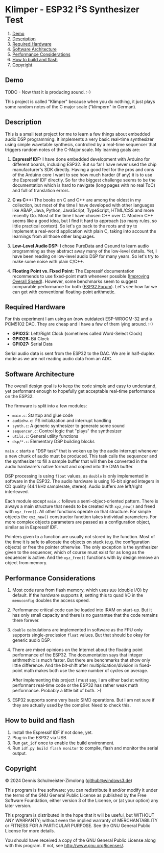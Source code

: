 Klimper - ESP32 I²S Synthesizer Test
====================================

1. [Demo](#demo)
1. [Description](#description)
1. [Required Hardware](#required-hardware)
1. [Software Architecture](#software-architecture)
1. [Performance Considerations](#performance-considerations)
1. [How to build and flash](#how-to-build-and-flash)
1. [Copyright](#copyright)

Demo
----

TODO - Now that it is producing sound. :-)

This project is called "Klimper" because when you do nothing, it just plays some random notes
of the C major scale ("klimpern" in German).

Description
-----------

This is a small test project for me to learn a few things about embedded audio DSP programming.
It implements a very basic real-time synthesizer using simple wavetable synthesis, controlled
by a real-time sequencer that triggers random notes of the C-Major scale. My learning goals are:

1. **Espressif IDF:** I have done embedded development with Arduino for different boards, including
   ESP32. But so far I have never used the chip manufacturer's SDK directly. Having a good feel
   for the pros and cons of the Arduino core I want to see how much harder (if any) it is to use
   the Espressif IDF directly. So far the biggest challenge seems to be the documentation which is
   hard to navigate (long pages with no real ToC) and full of translation errors.

1. **C vs C++:** The books on C and C++ are among the oldest in my collection, but most of the time
   I have developed with other languages like ABAP, Java, Python, JavaScript, TypeScript, HTML/CSS
   and more recently Go. Most of the time I have chosen C++ over C. Modern C++ seems like a good idea,
   but I find it hard to approach (so many rules, so little practical context). So let's go back to the
   roots and try to implement a real-world application with plain C, taking into account the learnings
   from all those other languages.

1. **Low-Level Audio DSP:** I chose PureData and Csound to learn audio programming as they abstract
   away many of the low-level details. Yet, I have been reading on low-level audio DSP for many years.
   So let's try to make some noise with plain C/C++.

1. **Floating Point vs. Fixed Point:** The Espressif documentation recommends to use fixed-point math
   whenever possible ([Improving Overall Speed](https://docs.espressif.com/projects/esp-idf/en/stable/esp32/api-guides/performance/speed.html?highlight=floating%20point#improving-overall-speed)).
   However, some benchmarks seem to suggest comparable performance for both
   ([ESP32 Forum](https://www.esp32.com/viewtopic.php?f=14&t=800&start=20)).
   Let's see how far we can get with conventional floating-point arithmetic.

Required Hardware
-----------------

For this experiment I am using an (now outdated) ESP-WROOM-32 and a PCM5102 DAC. They are cheap and
I have a few of them lying around. :-)

* **GPIO25:** Left/Right Clock (sometimes called Word-Select Clock)
* **GPIO26:** Bit Clock
* **GPIO27:** Serial Data

Serial audio data is sent from the ESP32 to the DAC. We are in half-duplex mode as we are not reading
audio data from an ADC.

Software Architecture
---------------------

The overall design goal is to keep the code simple and easy to understand, yet performant enough
to hopefully get acceptable real-time performance on the ESP32.

The firmware is split into a few modules:

* `main.c`: Startup and glue code
* `audiohw.c`: I²S initialization and interrupt handling
* `synth.c`: A generic synthesizer to generate some sound
* `sequencer.c`: Control logic that "plays" the synthesizer
* `utils.c`: General utility functions
* `dsp/*.c`: Elementary DSP building blocks

`main.c` starts a "DSP task" that is woken up by the audio interrupt whenever a new chunk of audio
must be produced. This task calls the sequencer and the synthesizer to fill a sample buffer that will
then be converted in the audio hardware's native format and copied into the DMA buffer.

DSP processing is using `float` values, as `double` is only implemented in software in the ESP32.
The audio hardware is using 16-bit signed integers in CD quality (44.1 kHz samplerate, stereo).
Audio buffers are left/right interleaved.

Each module except `main.c` follows a semi-object-oriented pattern. There is always a main structure
that needs to be created with `xyz_new()` and freed with `xyz_free()`. All other functions operate
on that structure. For simple objects the `xyz_new()` constructor function takes individual parameters.
For more complex objects parameters are passed as a configuration object, similar as in Espressif IDF.

Pointers given to a function are usually not stored by the function. Most of the time it is safe to allocate
the objects on stack (e.g. the configuration objects) or free the pointer otherwise. The only exception is
the synthesizer given to the sequencer, which of course must exist for as long as the sequencer is active.
And the `xyz_free()` functions with by design remove an object from memory.

Performance Considerations
--------------------------

1. Most code runs from flash memory, which uses `DIO` (double I/O) by default. If the hardware
   supports it, setting this to quad I/O in the `menuconfig` doubles the access speed.

1. Performance critical code can be loaded into IRAM on start-up. But it has only small capacity
   and there is no guarantee that the code remains there forever.

1. `double` calculations are implemented in software as the FPU only supports single-precission
   `float` values. But that should be okay for generic audio DSP.

1. There are mixed opinions on the Internet about the floating point performance of the ESP32.
   The documentation says that integer arithmethic is much faster. But there are benchmarks that
   show only little difference. And the bit-shift after multiplication/division in fixed-point
   math makes both use the same number of cycles on average.

   After implementing this project I must say, I am either bad at writing performant real-time
   code or the ESP32 has rather weak math performance. Probably a little bit of both. :-)

1. ESP32 supports some very basic SIMD operations. But I am not sure if they are actually used
   by the compiler. Need to check this.

How to build and flash
----------------------

1. Install the Espressif IDF if not done, yet.
1. Plug-in the ESP32 via USB.
1. Run `get_idf` once to enable the build environment.
1. Run `idf.py build flash monitor` to compile, flash and monitor the serial output.

Copyright
---------

© 2024 Dennis Schulmeister-Zimolong (github@windows3.de)

This program is free software: you can redistribute it and/or modify
it under the terms of the GNU General Public License as published by
the Free Software Foundation, either version 3 of the License, or
(at your option) any later version.

This program is distributed in the hope that it will be useful,
but WITHOUT ANY WARRANTY; without even the implied warranty of
MERCHANTABILITY or FITNESS FOR A PARTICULAR PURPOSE.  See the
GNU General Public License for more details.

You should have received a copy of the GNU General Public License
along with this program.  If not, see <http://www.gnu.org/licenses/>.
